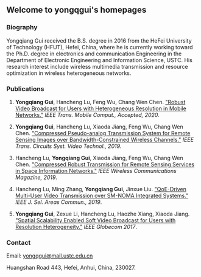 ## Welcome to yongqgui's homepages

### Biography
Yongqiang Gui received the B.S. degree in 2016 from the HeFei University of Technology (HFUT), Hefei, China, where he is currently working toward the Ph.D. degree in electronics and communication Engineering in the Department of Electronic Engineering and Information Science, USTC. His research interest include wireless multimedia transmission and resource optimization in wireless heterogeneous networks.

### Publications

1. **Yongqiang Gui**, Hancheng Lu, Feng Wu, Chang Wen Chen. ["Robust Video Broadcast for Users with Heterogeneous Resolution in Mobile Networks."](https://ieeexplore.ieee.org/document/9105121) *IEEE Trans. Mobile Comput., Accepted, 2020.*

2. **Yongqiang Gui**, Hancheng Lu, Xiaoda Jiang, Feng Wu, Chang Wen Chen. ["Compressed Pseudo-analog Transmission System for Remote Sensing Images over Bandwidth-Constrained Wireless Channels."](https://ieeexplore.ieee.org/document/8795548) *IEEE Trans. Circuits Syst. Video Technol., 2019*.

3. Hancheng Lu, **Yongqiang Gui**, Xiaoda Jiang, Feng Wu, Chang Wen Chen. ["Compressed Robust Transmission for Remote Sensing Services in Space Information Networks."](https://ieeexplore.ieee.org/abstract/document/8700140/) *IEEE Wireless Communications Magazine, 2019*.

4. Hancheng Lu, Ming Zhang, **Yongqiang Gui**, Jinxue Liu. ["QoE-Driven Multi-User Video Transmission over SM-NOMA Integrated Systems."](https://ieeexplore.ieee.org/abstract/document/8765339) *IEEE J. Sel. Areas Commun., 2019*.

5. **Yongqiang Gui**, Zexue Li, Hancheng Lu, Haozhe Xiang, Xiaoda Jiang. ["Spatial Scalability Enabled Soft Video Broadcast for Users with Resolution Heterogeneity."](https://ieeexplore.ieee.org/abstract/document/8254130) *IEEE Globecom 2017*.


### Contact

Email: yongqgui@mail.ustc.edu.cn

Huangshan Road 443, Hefei, Anhui, China, 230027.
